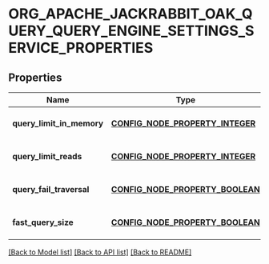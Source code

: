 # ORG_APACHE_JACKRABBIT_OAK_QUERY_QUERY_ENGINE_SETTINGS_SERVICE_PROPERTIES

## Properties
Name | Type | Description | Notes
------------ | ------------- | ------------- | -------------
**query_limit_in_memory** | [**CONFIG_NODE_PROPERTY_INTEGER**](configNodePropertyInteger.md) |  | [optional] [default to null]
**query_limit_reads** | [**CONFIG_NODE_PROPERTY_INTEGER**](configNodePropertyInteger.md) |  | [optional] [default to null]
**query_fail_traversal** | [**CONFIG_NODE_PROPERTY_BOOLEAN**](configNodePropertyBoolean.md) |  | [optional] [default to null]
**fast_query_size** | [**CONFIG_NODE_PROPERTY_BOOLEAN**](configNodePropertyBoolean.md) |  | [optional] [default to null]

[[Back to Model list]](../README.md#documentation-for-models) [[Back to API list]](../README.md#documentation-for-api-endpoints) [[Back to README]](../README.md)


